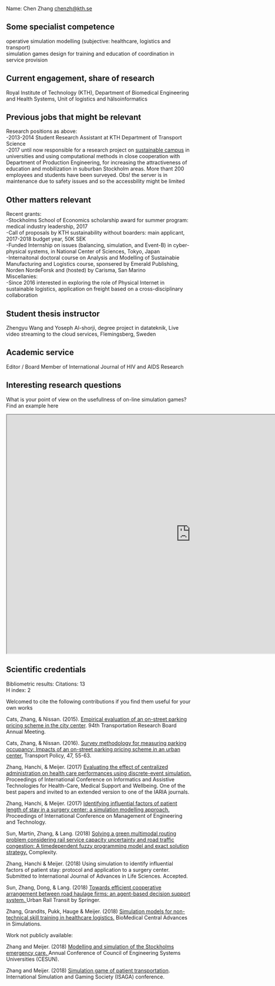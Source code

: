 Name: Chen Zhang <a href="mailto:chenzh@kth.se">chenzh@kth.se</a><br/>

## Some specialist competence
operative simulation modelling (subjective: healthcare, logistics and transport)<br />
simulation games design for training and education of coordination in service provision<br/>
## Current engagement, share of research
Royal Institute of Technology (KTH), Department of Biomedical Engineering and Health Systems, Unit of logistics and hälsoinformatics<br />
## Previous jobs that might be relevant
Research positions as above: <br />
-2013-2014 Student Research Assistant at KTH Department of Transport Science <br /> 
-2017 until now responsible for a research project on <a href="http://gaming.sth.kth.se/Mobility/" target="_blank">sustainable campus</a> in universities and using computational methods in close cooperation with Department of Production Engineering, for increasing the attractiveness of education and mobilization in suburban Stockholm areas. More thant 200 employees and students have been surveyed. Obs! the server is in maintenance due to safety issues and so the accessbility might be limited<br />
## Other matters relevant
Recent grants:<br/>
-Stockholms School of Economics scholarship award for summer program: medical industry leadership, 2017<br/>
-Call of proposals by KTH sustainability without boarders: main applicant, 2017-2018 budget year, 50K SEK<br/>
-Funded Internship on issues (balancing, simulation, and Event-B) in cyber-physical systems, in National Center of Sciences, Tokyo, Japan<br/>
-Internaitonal doctoral course on Analysis and Modelling of Sustainabie Manufacturing and Logistics course, sponsered by Emerald Publishing, Norden NordeForsk and (hosted) by Carisma, San Marino<br/>
Miscellanies: <br/>
-Since 2016 interested in exploring the role of Physical Internet in sustainable logistics, application on freight based on a cross-disciplinary collaboration<br/>
## Student thesis instructor
Zhengyu Wang and Yoseph Al-shorji, degree project in datateknik, Live video streaming to the cloud services, Flemingsberg, Sweden

## Academic service
Editor / Board Member of International Journal of HIV and AIDS Research

## Interesting research questions
What is your point of view on the usefullness of on-line simulation games? Find an example here 
<iframe width="1000" height="650" allow="fullscreen" src="https://cloud.anylogic.com/assets/embed?modelId=bb5ce616-61f0-4503-adaa-d6d751595cf7"></iframe> <br/>

## Scientific credentials 
Bibliometric results:
Citations: 13<br/>
H index: 2<br/>

Welcomed to cite the following contributions if you find them useful for your own works<br/>

Cats, Zhang, & Nissan. (2015). <a href="http://docs.trb.org/prp/15-2068.pdf" target="_blank">Empirical evaluation of an on-street parking pricing scheme in the city center</a>. 94th Transportation Research Board Annual Meeting.<br/>

Cats, Zhang, & Nissan. (2016). <a href="https://www.sciencedirect.com/science/article/pii/S0967070X15300858" target="_blank">Survey methodology for measuring parking occupancy: Impacts of an on-street parking pricing scheme in an urban center.</a> Transport Policy, 47, 55-63.<br/>

Zhang, Hanchi, & Meijer. (2017) <a href="http://ieeexplore.ieee.org/document/8125405/" target="_blank">Evaluating the effect of centralized administration on health care performances using discrete-event simulation.</a> Proceedings of International Conference on Informatics and Assistive Technologies for Health-Care, Medical Support and Wellbeing. One of the best papers and invited to an extended version to one of the IARIA journals.<br/>

Zhang, Hanchi, & Meijer. (2017) <a href="http://www.thinkmind.org/index.php?view=article&articleid=healthinfo_2017_3_10_80047" target="_blank">Identifying influential factors of patient length of stay in a surgery center: a simulation modelling approach.</a> Proceedings of International Conference on Management of Engineering and Technology.<br/>

Sun, Martin, Zhang, & Lang. (2018)  <a href="https://www.hindawi.com/journals/complexity/aip/8645793/" target="_blank">Solving a green multimodal routing problem considering rail service capacity uncertainty and road traffic congestion: A timedependent fuzzy programming model and exact solution strategy.</a> Complexity.<br/>

Zhang, Hanchi & Meijer. (2018) Using simulation to identify influential factors of patient stay: protocol and application to a surgery center. Submitted to International Journal of Advances in Life Sciences. Accepted.<br/>

Sun, Zhang, Dong, & Lang. (2018) <a href= "https://link.springer.com/article/10.1007/s40864-018-0086-4" target="_blank"> Towards efficient cooperative arrangement between road haulage firms: an agent-based decision support system. </a> Urban Rail Transit by Springer.<br/>

Zhang, Grandits, Pukk, Hauge & Meijer. (2018) <a href="https://advancesinsimulation.biomedcentral.com/articles/10.1186/s41077-018-0072-7" target="_blank">Simulation models for non-technical skill training in healthcare logistics.</a> BioMedical Central Advances in Simulations.<br/>

Work not publicly available: 

Zhang and Meijer. (2018) <a href= "http://www.cesun2018.org/program.html" target ="_blank"> Modelling and simulation of the Stockholms emergency care. </a> Annual Conference of Council of Engineering Systems Universities (CESUN).<br/>

Zhang and Meijer. (2018) <a href="http://www.thonburi-u.ac.th/ISAGA2018/DocISAGA/ISAGA_proceeding_Book_Update_v5.pdf" target="_blank">Simulation game of patient transportation</a>. International Simulation and Gaming Society (ISAGA) conference. <br/>
